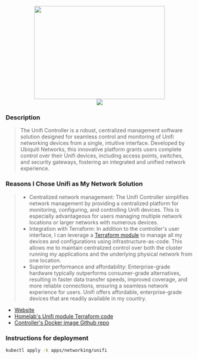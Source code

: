 <p align="center">
<img width="350" height="250" src="https://www.logo.wine/a/logo/Ubiquiti_Networks/Ubiquiti_Networks-Logo.wine.svg"></br><img src="https://img.shields.io/github/v/release/jacobalberty/unifi-docker?label=Latest%20Version&logo=github&style=for-the-badge">
</p>

### Description

> The Unifi Controller is a robust, centralized management software solution designed for seamless control and monitoring of Unifi networking devices from a single, intuitive interface. Developed by Ubiquiti Networks, this innovative platform grants users complete control over their Unifi devices, including access points, switches, and security gateways, fostering an integrated and unified network experience.

### Reasons I Chose Unifi as My Network Solution
> - Centralized network management: The Unifi Controller simplifies network management by providing a centralized platform for monitoring, configuring, and controlling Unifi devices. This is especially advantageous for users managing multiple network locations or larger networks with numerous devices.
> - Integration with Terraform: In addition to the controller's user interface, I can leverage a [Terraform module][terraform-uri] to manage all my devices and configurations using infrastructure-as-code. This allows me to maintain centralized control over both the cluster running my applications and the underlying physical network from one location.
> - Superior performance and affordability: Enterprise-grade hardware typically outperforms consumer-grade alternatives, resulting in faster data transfer speeds, improved coverage, and more reliable connections, ensuring a seamless network experience for users. Unifi offers affordable, enterprise-grade devices that are readily available in my country.

- [Website][website-uri]
- [Homelab's Unifi module Terraform code][homelab-terraform]
- [Controller's Docker image Github repo][docker-uri]


### Instructions for deployment

```bash
kubectl apply -k apps/networking/unifi
```

[website-uri]: https://www.ui.com/
[docker-uri]: https://github.com/jacobalberty/unifi-docker
[terraform-uri]: https://registry.terraform.io/providers/paultyng/unifi/latest/docs
[homelab-terraform]: https://github.com/zloeber/homelab/tree/main/terraform/modules/unifi
